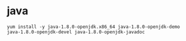 # java

    yum install -y java-1.8.0-openjdk.x86_64 java-1.8.0-openjdk-demo  java-1.8.0-openjdk-devel java-1.8.0-openjdk-javadoc
